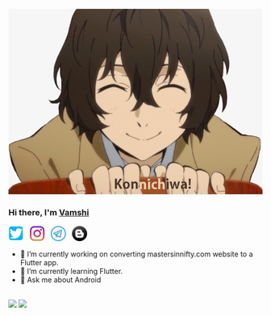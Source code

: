 ![Hi](https://github.com/insaiyancvk/insaiyancvk/blob/master/assets/hi.png)
<br>
### Hi there, I'm [Vamshi](https://insaiyancvk.github.io)
<p align='left'>
    <a href="https://twitter.com/cvk_vamshi"><img height="30" src="https://github.com/insaiyancvk/insaiyancvk/blob/master/assets/twitter.png"></a>&nbsp;&nbsp;
    <a href="https://instagram.com/in.saiyan.cvk"><img height="30" src="https://github.com/insaiyancvk/insaiyancvk/blob/master/assets/instagram.png"></a>&nbsp;&nbsp;
    <a href="https://t.me/insaiyancvk"><img height="30" src="https://github.com/insaiyancvk/insaiyancvk/blob/master/assets/telegram.jpg"></a>&nbsp;&nbsp;
    <a href="https://insaiyancvk.github.io"><img height="30" src="https://github.com/insaiyancvk/insaiyancvk/blob/master/assets/blog.png"></a>
</p>

- 🔭 I’m currently working on converting mastersinnifty.com website to a Flutter app.
- 🌱 I’m currently learning Flutter.
- 💬 Ask me about Android
<br>
<a>
    <img src="https://github-readme-stats.vercel.app/api?username=insaiyancvk&show_icons=true&include_all_commits=true&theme=radical" />
    <img src="https://github-readme-stats.vercel.app/api/top-langs/?username=insaiyancvk&layout=compact&theme=radical" />
</a>